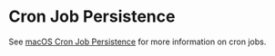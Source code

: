 # Cron Job Persistence

See [macOS Cron Job Persistence](../macOS%20Persistence/cronjobs.md) for more information on cron jobs.